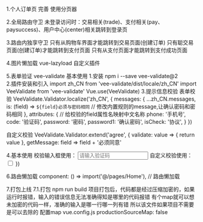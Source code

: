 1.个人订单页 完善
使用分页器

2.全局路由守卫
未登录访问时：交易相关(trade)、支付相关(pay、paysuccess)、用户中心(center)相关跳转到登录页

3.路由内独享守卫
只有从购物车界面才能跳转到交易页面(创建订单)
只有聪交易页面(创建订单)才能跳转到支付页面
只有从支付页面才能跳转到支付成功页面

4.图片懒加载
vue-lazyload
自定义插件

5.表单验证
vee-validate
基本使用
1.安装
    npm i --save vee-validate@2      
2.插件安装和引入
    import zh_CN from 'vee-validate/dist/locale/zh_CN'
    import VeeValidate from 'vee-validate'
    Vue.use(VeeValidate)
3.提示信息校验
表单校验
VeeValidate.Validator.localize('zh_CN', {
    messages: {
        ...zh_CN.messages,
        is: (field) => `${field}必须与密码相同`  // 修改内置规则的message,让确认密码和密码相同
    },
    attributes: { // 给校验的field属性名映射中文名称
        phone: '手机号',
        code: '验证码',
        password: '密码',
        password1: '确认密码',
        isCheck: '协议',
    }
})

自定义校验
VeeValidate.Validator.extend('agree', {
validate: value => {
    return value
},
getMessage: field => field + '必须同意'

4.基本使用
    校验输入框使用：
    <input placeholder="请输入验证码"   
        v-model="code"  name="code"   
        v-validate="{ required: true, regex: /^\d{6}$/ }"  
        :class="{ invalid: errors.has('code') }" 
    />
    自定义校验使用：
    <input type="checkbox"
        v-model="agree" 
        name="agree" 
        v-validate="{ required: true,  agree: true}"
        :class="{ invalid: errors.has('agree') }"
    />
})

6.路由懒加载
 component: () => import('@/pages/Home'), // 路由懒加载

7.打包上线
7.1.打包
    npm run build
项目打包后，代码都是经过压缩加密的，如果运行时报错，输入的错误信息无法准确得知是哪里的代码报错
有个map就可以想未加密的代码一样，准确的输入是哪一行哪一列有错
所以该文件如果项目不需要是可以去除的
配置map
    vue.config.js
    productionSourceMap: false



